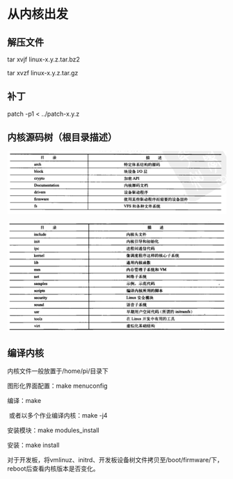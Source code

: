 # 从内核出发



## 解压文件

tar xvjf linux-x.y.z.tar.bz2

tar xvzf linux-x.y.z.tar.gz

## 补丁

patch -p1 < ../patch-x.y.z



## 内核源码树（根目录描述）

![image-20230308232931479](cahpter2.assets/image-20230308232931479.png)

![image-20230308232948731](cahpter2.assets/image-20230308232948731.png)

## 编译内核

内核文件一般放置于/home/pi/目录下

图形化界面配置：make menuconfig

编译：make

​	或者以多个作业编译内核：make -j4

安装模块：make modules_install

安装：make install



对于开发板，将vmlinuz、initrd、开发板设备树文件拷贝至/boot/firmware/下，reboot后查看内核版本是否变化。
